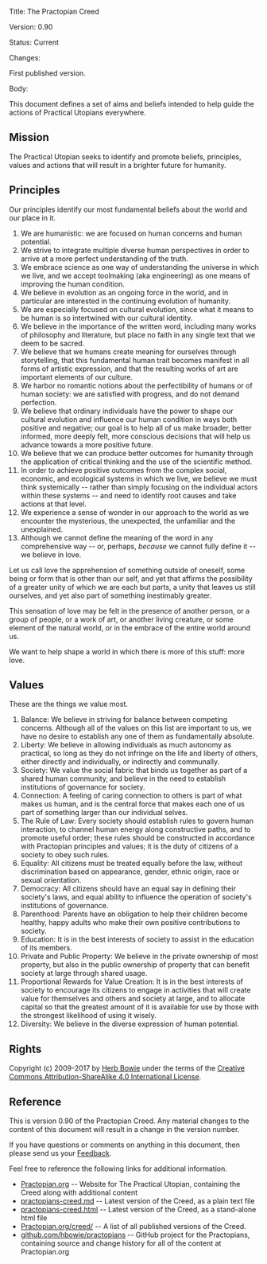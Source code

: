 Title: The Practopian Creed

Version: 0.90

Status: Current

Changes: 

First published version.  

Body:

This document defines a set of aims and beliefs intended to help guide the actions of Practical Utopians everywhere. 

Mission
-------

The Practical Utopian seeks to identify and promote beliefs, principles, values and actions that will result in a brighter future for humanity. 

Principles
----------

Our principles identify our most fundamental beliefs about the world and our place in it.

1. We are humanistic: we are focused on human concerns and human potential.
2. We strive to integrate multiple diverse human perspectives in order to arrive at a more perfect understanding of the truth.
3. We embrace science as one way of understanding the universe in which we live, and we accept toolmaking (aka engineering) as one means of improving the human condition.
4. We believe in evolution as an ongoing force in the world, and in particular are interested in the continuing evolution of humanity.
5. We are especially focused on cultural evolution, since what it means to be human is so intertwined with our cultural identity.
6. We believe in the importance of the written word, including many works of philosophy and literature, but place no faith in any single text that we deem to be sacred.
7. We believe that we humans create meaning for ourselves through storytelling, that this fundamental human trait becomes manifest in all forms of artistic expression, and that the resulting works of art are important elements of our culture.
8. We harbor no romantic notions about the perfectibility of humans or of human society: we are satisfied with progress, and do not demand perfection.
9. We believe that ordinary individuals have the power to shape our cultural evolution and influence our human condition in ways both positive and negative; our goal is to help all of us make broader, better informed, more deeply felt, more conscious decisions that will help us advance towards a more positive future.
10. We believe that we can produce better outcomes for humanity through the application of critical thinking and the use of the scientific method.
11. In order to achieve positive outcomes from the complex social, economic, and ecological systems in which we live, we believe we must think systemically -- rather than simply focusing on the individual actors within these systems -- and need to identify root causes and take actions at that level.
12. We experience a sense of wonder in our approach to the world as we encounter the mysterious, the unexpected, the unfamiliar and the unexplained.
13. Although we cannot define the meaning of the word in any comprehensive way -- or, perhaps, *because* we cannot fully define it -- we believe in love.

Let us call love the apprehension of something outside of oneself, some being or form that is other than our self, and yet that affirms the possibility of a greater unity of which we are each but parts, a unity that leaves us still ourselves, and yet also part of something inestimably greater.

This sensation of love may be felt in the presence of another person, or a group of people, or a work of art, or another living creature, or some element of the natural world, or in the embrace of the entire world around us.

We want to help shape a world in which there is more of this stuff: more love.
	
Values
------

These are the things we value most.

1. Balance: We believe in striving for balance between competing concerns. Although all of the values on this list are important to us, we have no desire to establish any one of them as fundamentally absolute.
2. Liberty: We believe in allowing individuals as much autonomy as practical, so long as they do not infringe on the life and liberty of others, either directly and individually, or indirectly and communally.
3. Society: We value the social fabric that binds us together as part of a shared human community, and believe in the need to establish institutions of governance for society.
4. Connection: A feeling of caring connection to others is part of what makes us human, and is the central force that makes each one of us part of something larger than our individual selves.
5. The Rule of Law: Every society should establish rules to govern human interaction, to channel human energy along constructive paths, and to promote useful order; these rules should be constructed in accordance with Practopian principles and values; it is the duty of citizens of a society to obey such rules.
6. Equality: All citizens must be treated equally before the law, without discrimination based on appearance, gender, ethnic origin, race or sexual orientation.
7. Democracy: All citizens should have an equal say in defining their society's laws, and equal ability to influence the operation of society's institutions of governance.
8. Parenthood: Parents have an obligation to help their children become healthy, happy adults who make their own positive contributions to society.
9. Education: It is in the best interests of society to assist in the education of its members.
10. Private and Public Property: We believe in the private ownership of most property, but also in the public ownership of property that can benefit society at large through shared usage.
11. Proportional Rewards for Value Creation: It is in the best interests of society to encourage its citizens to engage in activities that will create value for themselves and others and society at large, and to allocate capital so that the greatest amount of it is available for use by those with the strongest likelihood of using it wisely.
12. Diversity:  We believe in the diverse expression of human potential.


Rights
------

Copyright (c) 2009-2017 by [Herb Bowie][5] under the terms of the [Creative Commons Attribution-ShareAlike 4.0 International License][6].


Reference
---------

This is version 0.90 of the Practopian Creed. Any material changes to the content of this document will result in a change in the version number. 

If you have questions or comments on anything in this document, then please send us your [Feedback][8].  

Feel free to reference the following links for additional information. 

* [Practopian.org][1] -- Website for The Practical Utopian, containing the Creed along with additional content 
* [practopians-creed.md][2] -- Latest version of the Creed, as a plain text file 
* [practopians-creed.html][3] -- Latest version of the Creed, as a stand-alone html file 
* [Practopian.org/creed/][7] -- A list of all published versions of the Creed. 
* [github.com/hbowie/practopians][4] -- GitHub project for the Practopians, containing source and change history for all of the content at Practopian.org 

[1]: http://www.Practopian.org/
[2]: http://www.Practopian.org/creed/practopians-creed.md
[3]: http://www.Practopian.org/creed/practopians-creed.html
[4]: https://github.com/hbowie/practopian2/
[5]: http://www.herbbowie.com
[6]: http://creativecommons.org/licenses/by-sa/4.0/
[7]: http://www.Practopian.org/creed/index.html
[8]: mailto:feedback@Practopian.org


